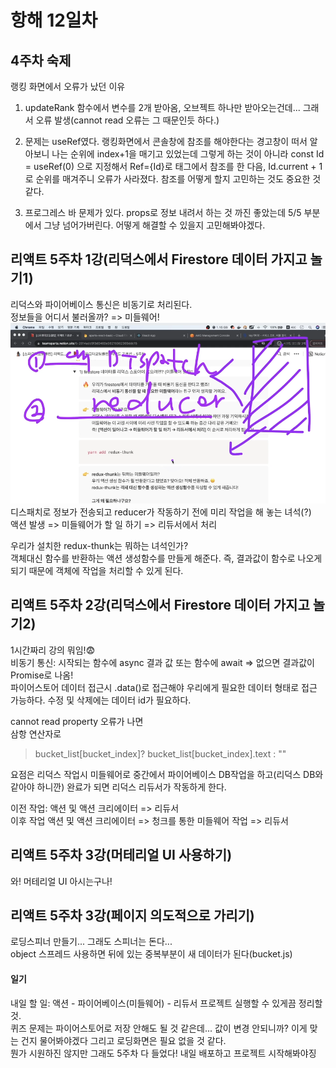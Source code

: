 # 항해 12일차

## 4주차 숙제  
랭킹 화면에서 오류가 났던 이유  
1. updateRank 함수에서 변수를 2개 받아옴, 오브젝트 하나만 받아오는건데... 그래서 오류 발생(cannot read 오류는 그 때문인듯 하다.)  

2. 문제는 useRef였다. 랭킹화면에서 콘솔창에 참조를 해야한다는 경고창이 떠서 알아보니 나는 순위에 index+1을 매기고 있었는데 그렇게 하는 것이 아니라 const Id = useRef(0) 으로 지정해서 Ref={Id}로 태그에서 참조를 한 다음, Id.current + 1로 순위를 매겨주니 오류가 사라졌다. 참조를 어떻게 할지 고민하는 것도 중요한 것 같다.  

3. 프로그레스 바 문제가 있다. props로 정보 내려서 하는 것 까진 좋았는데 5/5 부분에서 그냥 넘어가버린다. 어떻게 해결할 수 있을지 고민해봐야겠다.

## 리액트 5주차 1강(리덕스에서 Firestore 데이터 가지고 놀기1)  
리덕스와 파이어베이스 통신은 비동기로 처리된다.   
정보들을 어디서 불러올까? => 미들웨어!  
![미들웨어가 하는 일](/images/react_week5/1.PNG)  
디스패치로 정보가 전송되고 reducer가 작동하기 전에 미리 작업을 해 놓는 녀석(?)  
액션 발생 => 미들웨어가 할 일 하기 => 리듀서에서 처리  

우리가 설치한 redux-thunk는 뭐하는 녀석인가?  
객체대신 함수를 반환하는 액션 생성함수를 만들게 해준다. 즉, 결과값이 함수로 나오게 되기 때문에 객체에 작업을 처리할 수 있게 된다.  

## 리액트 5주차 2강(리덕스에서 Firestore 데이터 가지고 놀기2)  
1시간짜리 강의 뭐임!😨  
비동기 통신: 시작되는 함수에 async 결과 값 또는 함수에 await => 없으면 결과값이 Promise로 나옴!  
파이어스토어 데이터 접근시 .data()로 접근해야 우리에게 필요한 데이터 형태로 접근 가능하다.
수정 및 삭제에는 데이터 id가 필요하다.  

cannot read property 오류가 나면  
삼항 연산자로  
> bucket_list[bucket_index]? bucket_list[bucket_index].text : ""  

요점은 리덕스 작업시 미들웨어로 중간에서 파이어베이스 DB작업을 하고(리덕스 DB와 같아야 하니깐) 완료가 되면 리덕스 리듀서가 작동하게 한다.  

이전 작업: 액션 및 액션 크리에이터 => 리듀서  
이후 작업 액션 및 액션 크리에이터 => 청크를 통한 미들웨어 작업 => 리듀서  

## 리액트 5주차 3강(머테리얼 UI 사용하기)  
와! 머테리얼 UI 아시는구나!

## 리액트 5주차 3강(페이지 의도적으로 가리기) 
로딩스피너 만들기... 그래도 스피너는 돈다...  
object 스프레드 사용하면 뒤에 있는 중복부분이 새 데이터가 된다(bucket.js)

#### 일기  
내일 할 일: 액션 - 파이어베이스(미들웨어) - 리듀서 프로젝트 실행할 수 있게끔 정리할 것.  
퀴즈 문제는 파이어스토어로 저장 안해도 될 것 같은데... 값이 변경 안되니까? 이게 맞는 건지 물어봐야겠다 그리고 로딩화면은 필요 없을 것 같다.  
뭔가 시원하진 않지만 그래도 5주차 다 들었다! 내일 배포하고 프로젝트 시작해봐야징